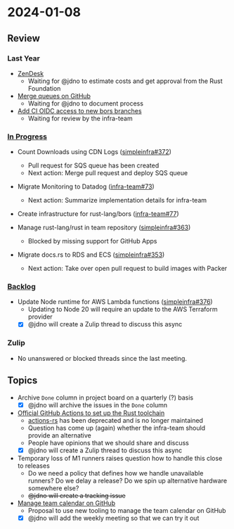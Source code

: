 # 2024-01-08

## Review

### Last Year

- [ZenDesk](https://rust-lang.zulipchat.com/#narrow/stream/242791-t-infra/topic/ZenDesk)
  - Waiting for @jdno to estimate costs and get approval from the Rust Foundation
- [Merge queues on GitHub](https://rust-lang.zulipchat.com/#narrow/stream/242791-t-infra/topic/merge.20queue.20for.20miri-test-libstd.3F)
  - Waiting for @jdno to document process
- [Add CI OIDC access to new bors branches](https://github.com/rust-lang/simpleinfra/pull/355)
  - Waiting for review by the infra-team

### [In Progress](https://github.com/orgs/rust-lang/projects/24/views/1)

- Count Downloads using CDN Logs ([simpleinfra#372](https://github.com/rust-lang/simpleinfra/issues/372))
  - Pull request for SQS queue has been created
  - Next action: Merge pull request and deploy SQS queue

- Migrate Monitoring to Datadog ([infra-team#73](https://github.com/rust-lang/infra-team/issues/73))
  - Next action: Summarize implementation details for infra-team

- Create infrastructure for rust-lang/bors ([infra-team#77](https://github.com/rust-lang/infra-team/issues/77))

- Manage rust-lang/rust in team repository ([simpleinfra#363](https://github.com/rust-lang/simpleinfra/issues/363))
  - Blocked by missing support for GitHub Apps

- Migrate docs.rs to RDS and ECS ([simpleinfra#353](https://github.com/rust-lang/simpleinfra/issues/353))
  - Next action: Take over open pull request to build images with Packer

### [Backlog](https://github.com/orgs/rust-lang/projects/24/views/1)

- Update Node runtime for AWS Lambda functions ([simpleinfra#376](https://github.com/rust-lang/simpleinfra/issues/376))
  - Updating to Node 20 will require an update to the AWS Terraform provider
  - [x] @jdno will create a Zulip thread to discuss this async

### Zulip

- No unanswered or blocked threads since the last meeting.

## Topics

- Archive `Done` column in project board on a quarterly (?) basis
  - [x] @jdno will archive the issues in the `Done` column
- [Official GitHub Actions to set up the Rust toolchain](https://github.com/rust-lang/infra-team/issues/96)
  - [actions-rs](https://github.com/actions-rs) has been deprecated and is no
    longer maintained
  - Question has come up (again) whether the infra-team should provide an alternative
  - People have opinions that we should share and discuss
  - [x] @jdno will create a Zulip thread to discuss this async
- Temporary loss of M1 runners raises question how to handle this close to releases
  - Do we need a policy that defines how we handle unavailable runners? Do we
    delay a release? Do we spin up alternative hardware somewhere else?
  - ~~@jdno will create a tracking issue~~
- [Manage team calendar on GitHub](https://github.com/rust-lang/calendar)
  - Proposal to use new tooling to manage the team calendar on GitHub
  - [x] @jdno will add the weekly meeting so that we can try it out
